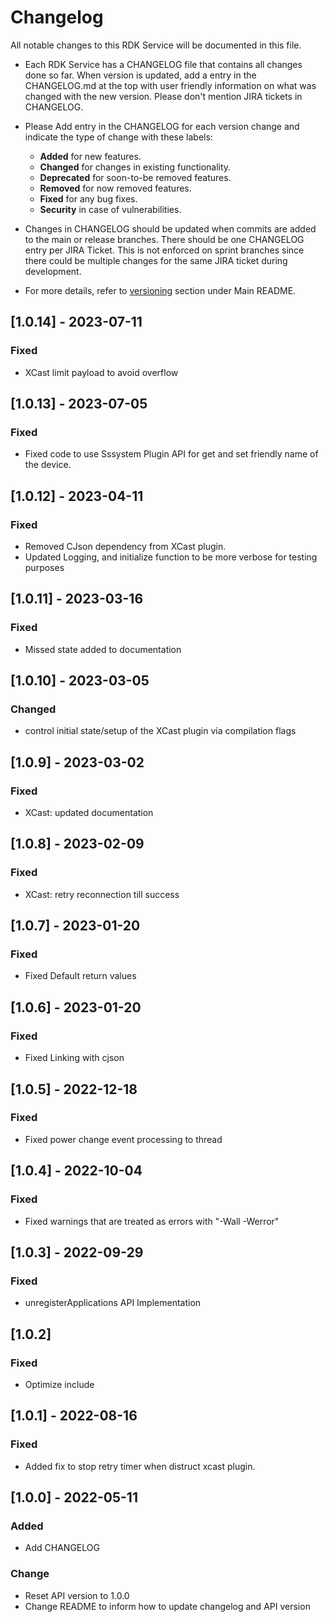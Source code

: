# Changelog

All notable changes to this RDK Service will be documented in this file.

* Each RDK Service has a CHANGELOG file that contains all changes done so far. When version is updated, add a entry in the CHANGELOG.md at the top with user friendly information on what was changed with the new version. Please don't mention JIRA tickets in CHANGELOG. 

* Please Add entry in the CHANGELOG for each version change and indicate the type of change with these labels:
    * **Added** for new features.
    * **Changed** for changes in existing functionality.
    * **Deprecated** for soon-to-be removed features.
    * **Removed** for now removed features.
    * **Fixed** for any bug fixes.
    * **Security** in case of vulnerabilities.

* Changes in CHANGELOG should be updated when commits are added to the main or release branches. There should be one CHANGELOG entry per JIRA Ticket. This is not enforced on sprint branches since there could be multiple changes for the same JIRA ticket during development. 

* For more details, refer to [versioning](https://github.com/rdkcentral/rdkservices#versioning) section under Main README.
## [1.0.14] - 2023-07-11
### Fixed
- XCast limit payload to avoid overflow

## [1.0.13] - 2023-07-05
### Fixed
- Fixed code to use Sssystem Plugin API for  get and set friendly name of the device.

## [1.0.12] - 2023-04-11
### Fixed
- Removed CJson dependency from XCast plugin.
- Updated Logging, and initialize function to be more verbose for testing purposes

## [1.0.11] - 2023-03-16
### Fixed
- Missed state added to documentation

## [1.0.10] - 2023-03-05
### Changed
- control initial state/setup of the XCast plugin via compilation flags

## [1.0.9] - 2023-03-02
### Fixed
- XCast: updated documentation

## [1.0.8] - 2023-02-09
### Fixed
- XCast: retry reconnection till success

## [1.0.7] - 2023-01-20
### Fixed
- Fixed Default return values

## [1.0.6] - 2023-01-20
### Fixed
- Fixed Linking with cjson

## [1.0.5] - 2022-12-18
### Fixed
- Fixed power change event processing to thread 

## [1.0.4] - 2022-10-04
### Fixed
- Fixed warnings that are treated as errors with "-Wall -Werror"

## [1.0.3] - 2022-09-29
### Fixed
- unregisterApplications API Implementation

## [1.0.2]
### Fixed
- Optimize include

## [1.0.1] - 2022-08-16
### Fixed
- Added fix to stop retry timer when distruct xcast plugin.

## [1.0.0] - 2022-05-11
### Added
- Add CHANGELOG

### Change
- Reset API version to 1.0.0
- Change README to inform how to update changelog and API version
